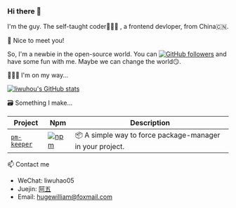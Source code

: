 ### Hi there 👋

I'm the guy. The self-taught coder🧑🏻‍💻 , a frontend devloper, from China🇨🇳. 

💖 Nice to meet you!

So, I'm a newbie in the open-source world. You can [![GitHub followers](https://img.shields.io/github/followers/liwuhou?label=Follow%20me%EF%BC%81&style=social)](https://github.com/liwuhou/) and have some fun with me. Maybe we can change the world😏.

🏃🏻‍♂️ I'm on my way...

[![liwuhou's GitHub stats](https://github-readme-stats.vercel.app/api?username=liwuhou&count_private=true&locale=en)](https://github.com/anuraghazra/github-readme-stats)


🗃 Something I make...


| Project                                             | Npm                                                                                           | Description                                            |
| --------------------------------------------------- | --------------------------------------------------------------------------------------------- | ------------------------------------------------------ |
| [`pm-keeper`](https://github.com/liwuhou/pm-keeper) | [![npm](https://img.shields.io/npm/v/pm-keeper.svg)](https://www.npmjs.com/package/pm-keeper) | 📦 A simple way to force package-manager in your project. |

📫 Contact me

- WeChat: liwuhao05
- Juejin: [阿五](https://juejin.cn/user/1838039172120701/posts)
- Email: hugewilliam@foxmail.com
